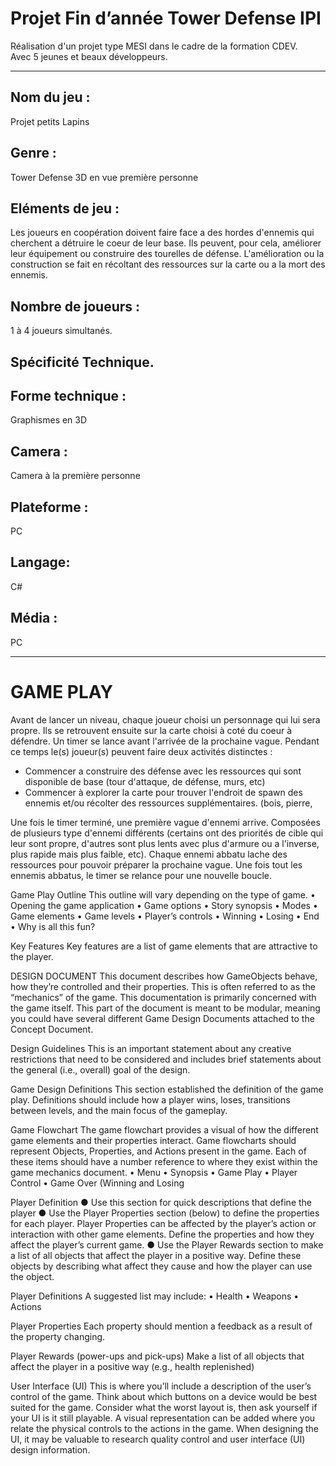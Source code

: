 # Projet Fin d’année Tower Defense IPI
Réalisation d'un projet type MESI dans le cadre de la formation CDEV.  
Avec 5 jeunes et beaux développeurs.

-----------------------

## Nom du jeu :  
 Projet petits Lapins
 
 
## Genre :
Tower Defense 3D en vue première personne



## Eléments de jeu :
Les joueurs en coopération doivent faire face a des hordes d'ennemis qui cherchent a détruire le coeur de leur base. Ils peuvent, pour cela, améliorer leur équipement ou construire des tourelles de défense.
L'amélioration ou la construction se fait en récoltant des ressources sur la carte ou a la mort des ennemis.



## Nombre de joueurs :
1 à 4 joueurs simultanés.

## Spécificité Technique.

## Forme technique :
Graphismes en 3D



## Camera :
Camera à la première personne



## Plateforme :
PC


## Langage:
C#
 
 
## Média :
PC

-----------------

# GAME PLAY
Avant de lancer un niveau, chaque joueur choisi un personnage qui lui sera propre. Ils se retrouvent ensuite sur la carte choisi à coté du coeur à défendre.
Un timer se lance avant l'arrivée de la prochaine vague. Pendant ce temps le(s) joueur(s) peuvent faire deux activités distinctes : 
 - Commencer a construire des défense avec les ressources qui sont disponible de base (tour d'attaque, de défense, murs, etc)
 - Commencer à explorer la carte pour trouver l'endroit de spawn des ennemis et/ou récolter des ressources supplémentaires. (bois, pierre, 

Une fois le timer terminé, une première vague d'ennemi arrive. Composées de plusieurs type d'ennemi différents (certains ont des priorités de cible qui leur sont propre, d'autres sont plus lents avec plus d'armure ou a l'inverse, plus rapide mais plus faible, etc). Chaque ennemi abbatu lache des ressources pour pouvoir préparer la prochaine vague.
Une fois tout les ennemis abbatus, le timer se relance pour une nouvelle boucle.












Game Play Outline
This outline will vary depending on the type of game.
•	Opening the game application
•	Game options
•	Story synopsis
•	Modes
•	Game elements
•	Game levels
•	Player’s controls
•	Winning
•	Losing
•	End
•	Why is all this fun?
 
Key Features
Key features are a list of game elements that are attractive to the player.
















DESIGN DOCUMENT
This document describes how GameObjects behave, how they’re controlled and their properties. This is often referred to as the “mechanics” of the game. This documentation is primarily concerned with
the game itself. This part of the document is meant to be modular, meaning you could have several different Game Design Documents attached to the Concept Document.


Design Guidelines
This is an important statement about any creative restrictions that need to be considered and includes brief statements about the general (i.e., overall) goal of the design.






Game Design Definitions
This section established the definition of the game play. Definitions should include how a player wins, loses, transitions between levels, and the main focus of the gameplay.
 
Game Flowchart
The game flowchart provides a visual of how the different game elements and their properties interact. Game flowcharts should represent Objects, Properties, and Actions present in the game. Each of these items should have a number reference to where they exist within the game mechanics document.
•	Menu
•	Synopsis
•	Game Play
•	Player Control
•	Game Over (Winning and Losing
 
Player Definition
●	Use this section for quick descriptions that define the player
●	Use the Player Properties section (below) to define the properties for each player. Player Properties can be affected by the player’s action or interaction with other game elements. Define the properties and how they affect the player’s current game.
●	Use the Player Rewards section to make a list of all objects that affect the player in a positive way. Define these objects by describing what affect they cause and how the player can use the object.

Player Definitions
A suggested list may include:
•	Health
•	Weapons
•	Actions











Player Properties
Each property should mention a feedback as a result of the property changing.









Player Rewards (power-ups and pick-ups)
Make a list of all objects that affect the player in a positive way (e.g., health replenished)
 

User Interface (UI)
This is where you’ll include a description of the user’s control of the game. Think about which buttons on a device would be best suited for the game. Consider what the worst layout is, then ask yourself if your UI is it still playable. A visual representation can be added where you relate the physical controls to the actions in the game. When designing the UI, it may be valuable to research quality control and user interface (UI) design information.
